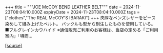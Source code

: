 +++
title = """JOE McCOY BEND LEATHER BELT"""
date = 2024-11-23T08:04:10.000Z
expiryDate = 2024-11-23T08:04:10.000Z
tags = ["clothes","The REAL McCOY'S IBARAKI"]
+++
肉厚なベンズレザーをピース染めして組み上げたベルト。 バックルも型から別注したものを使用している。 ■フルグレインカウハイド ※通信販売ご利用のお客様は、当店の定める「ご利用案内」「特商...

[[source]](https://the-realmccoys.ocnk.net/product/564)
